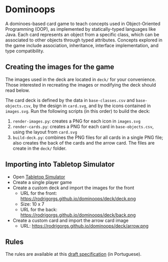 # Dominoops

A dominoes-based card game to teach concepts used in Object-Oriented Programming (OOP), as implemented by statically-typed languages like Java. Each card represents an object from a specific class, which can be associated to other objects through typed attributes. Concepts explored in the game include association, inheritance, interface implementation, and type compatibility.

## Creating the images for the game

The images used in the deck are located in `deck/` for your convenience. Those interested in recreating the images or modifying the deck should read below.

The card deck is defined by the data in `base-classes.csv` and `base-objects.csv`, by the design in `card.svg`, and by the icons contained in `images.svg`. Run the following scripts (in this order) to build the deck:

1. `render-images.py`: creates a PNG for each icon in `images.svg`
2. `render-cards.py`: creates a PNG for each card in `base-objects.csv`, using the layout from `card.svg`
3. `build-deck.py`: combines the PNG files for all cards in a single PNG file; also creates the back of the cards and the arrow card. The files are create in the `deck/` folder.

## Importing into Tabletop Simulator

- Open [Tabletop Simulator](https://www.tabletopsimulator.com/)
- Create a single player game
- Create a custom deck and import the images for the front
  - URL for the front: <https://rodrigorgs.github.io/dominoops/deck/deck.png>
  - Size: 10 x 7
  - URL for the back: <https://rodrigorgs.github.io/dominoops/deck/back.png>
- Create a custom card and import the arrow card image
  - URL: <https://rodrigorgs.github.io/dominoops/deck/arrow.png>

## Rules

The rules are available at this [draft specification](https://docs.google.com/document/d/16VswJkhtAEHbi0EtAEPJx98WvsazJfi2fQ9Siv7qhqk/edit) (in Portuguese).

